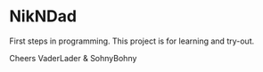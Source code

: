 NikNDad
=======

First steps in programming.
This project is for learning and try-out.

Cheers
VaderLader & SohnyBohny
